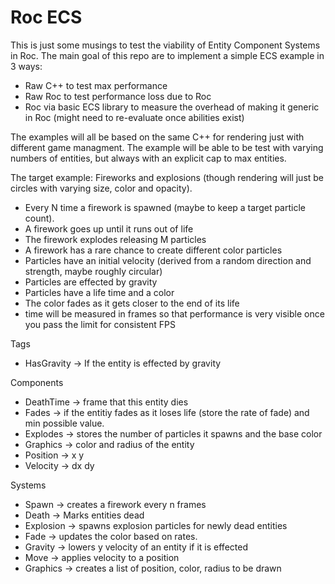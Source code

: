 # Roc ECS

This is just some musings to test the viability of Entity Component Systems in Roc.
The main goal of this repo are to implement a simple ECS example in 3 ways:
 - Raw C++ to test max performance
 - Raw Roc to test performance loss due to Roc
 - Roc via basic ECS library to measure the overhead of making it generic in Roc (might need to re-evaluate once abilities exist)


The examples will all be based on the same C++ for rendering just with different game managment.
The example will be able to be test with varying numbers of entities, but always with an explicit cap to max entities.

The target example: Fireworks and explosions (though rendering will just be circles with varying size, color and opacity).
 - Every N time a firework is spawned (maybe to keep a target particle count).
 - A firework goes up until it runs out of life
 - The firework explodes releasing M particles
 - A firework has a rare chance to create different color particles
 - Particles have an initial velocity (derived from a random direction and strength, maybe roughly circular)
 - Particles are effected by gravity
 - Particles have a life time and a color
 - The color fades as it gets closer to the end of its life
 - time will be measured in frames so that performance is very visible once you pass the limit for consistent FPS


Tags
 - HasGravity -> If the entity is effected by gravity

Components
 - DeathTime -> frame that this entity dies
 - Fades -> if the entitiy fades as it loses life (store the rate of fade) and min possible value.
 - Explodes -> stores the number of particles it spawns and the base color
 - Graphics -> color and radius of the entity
 - Position -> x y
 - Velocity -> dx dy

Systems
 - Spawn -> creates a firework every n frames
 - Death -> Marks entities dead 
 - Explosion -> spawns explosion particles for newly dead entities
 - Fade -> updates the color based on rates.
 - Gravity -> lowers y velocity of an entity if it is effected
 - Move -> applies velocity to a position
 - Graphics -> creates a list of position, color, radius to be drawn
 

